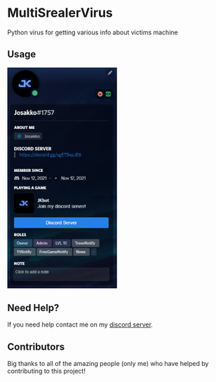 # MultiSrealerVirus
Python virus for getting various info about victims machine

## Usage

<p align="left">
  <img alt="issue" src="https://github.com/Josakko/DiscordRichPresence/blob/main/screenshot.png?raw=true" width="250px">
</p>


## Need Help?

If you need help contact me on my [discord server](https://discord.gg/xgET5epJE6).

## Contributors

Big thanks to all of the amazing people (only me) who have helped by contributing to this project!
